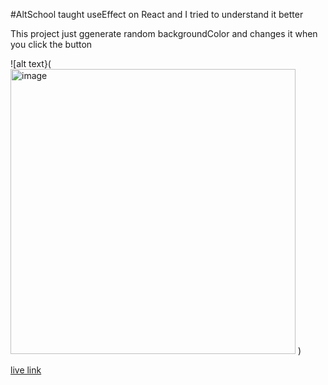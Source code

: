 #AltSchool taught useEffect on React and I tried to understand it better

This project just ggenerate random backgroundColor and changes it when you click the button

![alt text}(<img width="456" alt="image" src="https://user-images.githubusercontent.com/61991990/188029112-5cd2f3f2-45d9-48b5-83e8-562e30f08008.png">
)

[live link](https://tubular-maamoul-678a50.netlify.app/)
